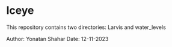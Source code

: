 # Iceye

This repository contains two directories: Larvis and water_levels

Author: Yonatan Shahar
Date: 12-11-2023
